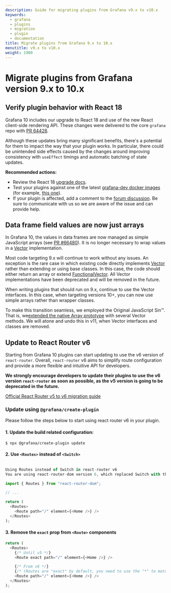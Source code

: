 ```yaml
---
description: Guide for migrating plugins from Grafana v9.x to v10.x
keywords:
  - grafana
  - plugins
  - migration
  - plugin
  - documentation
title: Migrate plugins from Grafana 9.x to 10.x
menutitle: v9.x to v10.x
weight: 1900
---
```


# Migrate plugins from Grafana version 9.x to 10.x

## Verify plugin behavior with React 18

Grafana 10 includes our upgrade to React 18 and use of the new React client-side rendering API. These changes were delivered to the core `grafana` repo with [PR 64428](https://github.com/grafana/grafana/pull/64428).

Although these updates bring many significant benefits, there's a potential for them to impact the way that your plugin works. In particular, there could be unintended side effects caused by the changes around improving consistency with `useEffect` timings and automatic batching of state updates.

**Recommended actions:**

- Review the React 18 [upgrade docs](https://react.dev/blog/2022/03/08/react-18-upgrade-guide).
- Test your plugins against one of the latest [grafana-dev docker images](https://hub.docker.com/r/grafana/grafana-dev/tags?page=1) (for example, [this one](https://hub.docker.com/layers/grafana/grafana-dev/10.0.0-111404pre/images/sha256-ac78acf54b44bd2ce7e68b796b1df47030da7f35e53b02bc3eec3f4de05f780f?context=explore)).
- If your plugin is affected, add a comment to the [forum discussion](https://community.grafana.com/t/grafana-10-is-upgrading-to-react-18/86051). Be sure to communicate with us so we are aware of the issue and can provide help.

## Data frame field values are now just arrays

In Grafana 10, the values in data frames are now managed as simple JavaScript arrays (see [PR #66480](https://github.com/grafana/grafana/issues/66480)). It is no longer necessary to wrap values in a [Vector<T>](https://github.com/grafana/grafana/blob/v9.5.x/packages/grafana-data/src/types/vector.ts) implementation.

Most code targeting 9.x will continue to work without any issues. An exception is the rare case in which existing code directly implements [Vector<T>](https://github.com/grafana/grafana/blob/v9.5.x/packages/grafana-data/src/types/vector.ts) rather than extending or using base classes. In this case, the code should either return an array or extend [FunctionalVector<T>](https://github.com/grafana/grafana/blob/v10.0.x/packages/grafana-data/src/vector/FunctionalVector.ts#L9). All Vector implementations have been deprecated and will be removed in the future.

When writing plugins that should run on 9.x, continue to use the Vector interfaces. In this case, when targeting versions 10+, you can now use simple arrays rather than wrapper classes.

To make this transition seamless, we employed the Original JavaScript Sin™. That is, we[extended the native Array prototype](https://github.com/grafana/grafana/blob/v10.0.x/packages/grafana-data/src/types/vector.ts) with several Vector methods. We will atone and undo this in v11, when Vector interfaces and classes are removed.

## Update to React Router v6

Starting from Grafana 10 plugins can start updating to use the v6 version of `react-router`. Overall, `react-router` v6 aims to simplify route configuration and provide a more flexible and intuitive API for developers.

**We strongly encourage developers to update their plugins to use the v6 version `react-router` as soon as possible, as the v5 version is going to be deprecated in the future.**

[Official React Router v5 to v6 migration guide](https://reactrouter.com/en/main/upgrading/v5)

### Update using `@grafana/create-plugin`

Please follow the steps below to start using react router v6 in your plugin.

#### 1. Update the build related configuration:

```
$ npx @grafana/create-plugin update
```

#### 2. Use `<Routes>` instead of `<Switch>`

```typescript

Using Routes instead of Switch in react-router v6
You are using react-router-dom version 6, which replaced Switch with the Routes component

import { Routes } from "react-router-dom";

// ...

return (
  <Routes>
    <Route path="/" element={<Home />} />
  </Routes>
);
```

#### 3. Remove the `exact` prop from `<Route>` components

```typescript
return (
  <Routes>
    {/* Until v5 */}
    <Route exact path="/" element={<Home />} />

    {/* From v6 */}
    {/* (Routes are "exact" by default, you need to use the "*" to match sub-routes) */}
    <Route path="/" element={<Home />} />
  </Routes>
);
```
